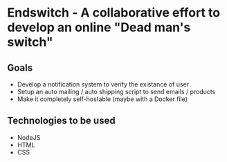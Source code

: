 # Endswitch - A collaborative effort to develop an online "Dead man's switch"

## Goals
- Develop a notification system to verify the existance of user
- Setup an auto mailing / auto shipping script to send emails / products 
- Make it completely self-hostable (maybe with a Docker file)

## Technologies to be used
- NodeJS
- HTML
- CSS
